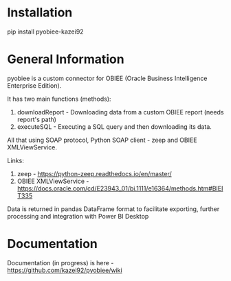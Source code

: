 # Installation
pip install pyobiee-kazei92


# General Information
pyobiee is a custom connector for OBIEE (Oracle Business Intelligence Enterprise Edition).

It has two main functions (methods):
1. downloadReport - Downloading data from a custom OBIEE report (needs report's path)
2. executeSQL - Executing a SQL query and then downloading its data.

All that using SOAP protocol, Python SOAP client - zeep and OBIEE XMLViewService.

Links:
1. zeep - https://python-zeep.readthedocs.io/en/master/
2. OBIEE XMLViewService - https://docs.oracle.com/cd/E23943_01/bi.1111/e16364/methods.htm#BIEIT335

Data is returned in pandas DataFrame format to facilitate exporting, further processing and integration with Power BI Desktop

# Documentation
Documentation (in progress) is here - https://github.com/kazei92/pyobiee/wiki

